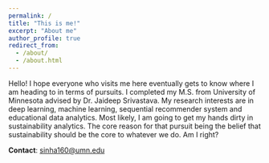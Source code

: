 ```yaml
---
permalink: /
title: "This is me!"
excerpt: "About me"
author_profile: true
redirect_from: 
  - /about/
  - /about.html
---
```


Hello! I hope everyone who visits me here eventually gets to know where I am heading to in terms of pursuits. I completed my M.S. from University of Minnesota advised by Dr. Jaideep Srivastava. My research interests are in deep learning, machine learning, sequential recommender system and educational data analytics. Most likely, I am going to get my hands dirty in sustainability analytics. The core reason for that pursuit being the belief that sustainability should be the core to whatever we do. Am I right?

**Contact**: sinha160@umn.edu

